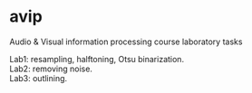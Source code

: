 # avip
Audio &amp; Visual information processing course laboratory tasks

Lab1: resampling, halftoning, Otsu binarization.  
Lab2: removing noise.  
Lab3: outlining.  
